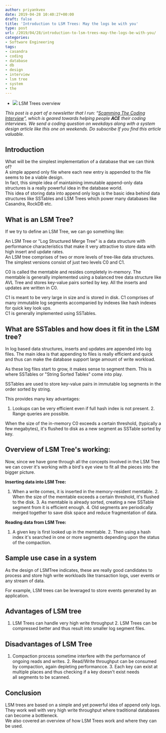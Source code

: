 ```yaml
---
author: priyankvex
date: 2019-04-28 10:40:27+00:00
draft: false
title: 'Introduction to LSM Trees: May the logs be with you'
type: post
url: /2019/04/28/introduction-to-lsm-trees-may-the-logs-be-with-you/
categories:
- Software Engineering
tags:
- casandra
- coding
- database
- db
- design
- interview
- lsm tree
- system
- the
---
```









  * ![](https://priyankvex.files.wordpress.com/2019/04/1200px-lsm_tree.png?w=1024)
LSM Trees overview  
  






_This post is a part of a newsletter that I run: “[Scamming The Coding Interview](http://scammingthecodinginterview.com/)“, which is geared towards helping people **ACE** their coding interviews. We send a coding question on weekdays along with a system design article like this one on weekends. Do subscribe If you find this article valuable._







## Introduction







What will be the simplest implementation of a database that we can think of?  
A simple append only file where each new entry is appended to the file seems to be a viable design.  
In fact, this simple idea of maintaining immutable append-only data structures is a really powerful idea in the database world.  
This idea of storing data into append only logs is the basic idea behind data structures like SSTables and LSM Trees which power many databases like Casandra, RockDB etc.  








## What is an LSM Tree?







If we try to define an LSM Tree, we can go something like:







An LSM Tree or "Log Structured Merge Tree" is a data structure with performance characteristics that make it very attractive to store data with high insert and update rates.  
An LSM tree comprises of two or more levels of tree-like data structures. The simplest versions consist of just two levels C0 and C1.







C0 is called the memtable and resides completely in-memory. The memtable is generally implemented using a balanced tree data structure like AVL Tree and stores key-value pairs sorted by key. All the inserts and updates are written in C0.







C1 is meant to be very large in size and is stored in disk. C1 comprises of many immutable log segments accompanied by indexes like hash indexes for quick key look ups.  
C1 is generally implemented using SSTables.  








## What are SSTables and how does it fit in the LSM tree?







In log based data structures, inserts and updates are appended into log files. The main idea is that appending to files is really efficient and quick and thus can make the database support large amount of write workload.  

As these log files start to grow, it makes sense to segment them. This is where SSTables or "String Sorted Tables" come into play.







SSTables are used to store key-value pairs in immutable log segments in the order sorted by string.







This provides many key advantages:





  1. Lookups can be very efficient even if full hash index is not present.  2. Range queries are possible.





When the size of the in-memory C0 exceeds a certain threshold, (typically a few megabytes), it's flushed to disk as a new segment as SSTable sorted by key.   








## Overview of LSM Tree's working:







Now, since we have gone through all the concepts involved in the LSM Tree we can cover it's working with a bird's eye view to fit all the pieces into the bigger picture.







**Inserting data into LSM Tree:**





  1. When a write comes, it is inserted in the memory-resident memtable.  2. When the size of the memtable exceeds a certain threshold, it's flushed to the disk.  3. As memtable is already sorted, creating a new SSTable segment from it is efficient enough.  4. Old segments are periodically merged together to save disk space and reduce fragmentation of data.





**Reading data from LSM Tree:**





  1. A given key is first looked up in the memtable.  2. Then using a hash index it's searched in one or more segments depending upon the status of the compaction.





## Sample use case in a system







As the design of LSMTree indicates, these are really good candidates to process and store high write workloads like transaction logs, user events or any stream of data.







For example, LSM trees can be leveraged to store events generated by an application.  








## Advantages of LSM tree





  1. LSM Trees can handle very high write throughput  2. LSM Trees can be compressed better and thus result into smaller log segment files.





## Disadvantages of LSM Tree





  1. Compaction process sometime interfere with the performance of ongoing reads and writes.  2. Read/Write throughput can be consumed by compaction, again depleting performancce.  3. Each key can exist at multiple places and thus checking if a key doesn't exist needs   
all segments to be scanned.





## Conclusion







LSM trees are based on a simple and yet powerful idea of append only logs. They work well with very high write throughput where traditional databases can become a bottleneck.   
We also covered an overview of how LSM Trees work and where they can be used.



